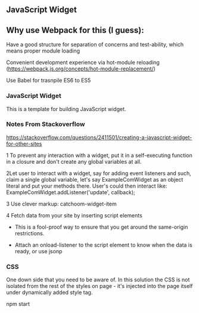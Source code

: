 ## JavaScript Widget



## Why use Webpack for this (I guess):

Have a good structure for separation of concerns and test-ability, which means proper module loading

Convenient development experience via hot-module reloading (https://webpack.js.org/concepts/hot-module-replacement/)

Use Babel for trasnpile ES6 to ES5


### JavaScript Widget
This is a template for building JavaScript widget. 


### Notes From Stackoverflow
https://stackoverflow.com/questions/2411501/creating-a-javascript-widget-for-other-sites

1 To prevent any interaction with a widget, put it in a self-executing function in a closure and don't create any global variables at all.

2Let user to interact with a widget, say for adding event listeners and such, claim a single global variable, let's say ExampleComWidget as an object literal and put your methods there. User's could then interact like: ExampleComWidget.addListener('update', callback);

3 Use clever markup: catchoom-widget-item

4 Fetch data from your site by inserting script elements
- This is a fool-proof way to ensure that you get around the same-origin restrictions.

- Attach an onload-listener to the script element to know when the data is ready, or use jsonp



### CSS
One down side that you need to be aware of. In this solution the CSS is not isolated from the rest of the styles on page - it's injected into the page itself under dynamically added style tag. 



npm start
